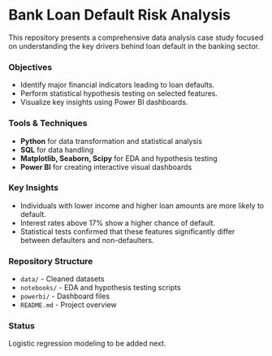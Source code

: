 # Bank Loan Default Risk Analysis

This repository presents a comprehensive data analysis case study focused on understanding the key drivers behind loan default in the banking sector.

### Objectives
- Identify major financial indicators leading to loan defaults.
- Perform statistical hypothesis testing on selected features.
- Visualize key insights using Power BI dashboards.

### Tools & Techniques
- **Python** for data transformation and statistical analysis
- **SQL** for data handling
- **Matplotlib, Seaborn, Scipy** for EDA and hypothesis testing
- **Power BI** for creating interactive visual dashboards

### Key Insights
- Individuals with lower income and higher loan amounts are more likely to default.
- Interest rates above 17% show a higher chance of default.
- Statistical tests confirmed that these features significantly differ between defaulters and non-defaulters.

### Repository Structure
- `data/` - Cleaned datasets
- `notebooks/` - EDA and hypothesis testing scripts
- `powerbi/` - Dashboard files
- `README.md` - Project overview

### Status
Logistic regression modeling to be added next.
